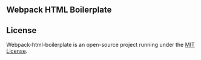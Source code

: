 ## Webpack HTML Boilerplate

## License

Webpack-html-boilerplate is an open-source project running under the [MIT License](https://opensource.org/licenses/MIT).
